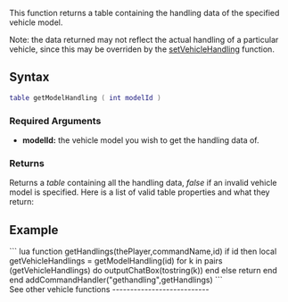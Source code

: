 This function returns a table containing the handling data of the specified vehicle model.

Note: the data returned may not reflect the actual handling of a particular vehicle, since this may be overriden by the [setVehicleHandling](/setVehicleHandling.md "wikilink") function.

Syntax
------

``` lua
table getModelHandling ( int modelId ) 
```

### Required Arguments

-   **modelId:** the vehicle model you wish to get the handling data of.

### Returns

Returns a *table* containing all the handling data, *false* if an invalid vehicle model is specified. Here is a list of valid table properties and what they return:

Example
-------

<section name="Server" class="server" show="true">
``` lua
function getHandlings(thePlayer,commandName,id) 
   if id then
     local getVehicleHandlings = getModelHandling(id) 
        for k in pairs (getVehicleHandlings) do 
           outputChatBox(tostring(k)) 
        end
   else return end 
end
addCommandHandler("gethandling",getHandlings)
```

</section>
See other vehicle functions
---------------------------
